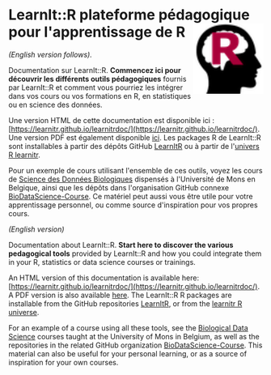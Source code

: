 # LearnIt::R plateforme pédagogique pour l'apprentissage de R <a href='https://learnitr.github.io/learnitrdoc/'><img src='images/learnitr_64.png' align='right' height='139'/></a>

*(English version follows).*

Documentation sur LearnIt::R. **Commencez ici pour découvrir les différents outils pédagogiques** fournis par LearnIt::R et comment vous pourriez les intégrer dans vos cours ou vos formations en R, en statistiques ou en science des données.

Une version HTML de cette documentation est disponible ici : [https://learnitr.github.io/learnitrdoc/](https://learnitr.github.io/learnitrdoc/). Une version PDF est également disponible [ici](https://learnitr.github.io/learnitrdoc/LearnItR.pdf). Les packages R de LearnIt::R sont installables à partir des dépôts GitHub [LearnItR](https://github.com/learnitr) ou à partir de l'[univers R learnitr](https://learnitr.r-universe.dev).

Pour un exemple de cours utilisant l'ensemble de ces outils, voyez les cours de [Science des Données Biologiques](https://wp.sciviews.org) dispensés à l'Université de Mons en Belgique, ainsi que les dépôts dans l'organisation GitHub connexe [BioDataScience-Course](https://github.com/BioDataScience-Course). Ce matériel peut aussi vous être utile pour votre apprentissage personnel, ou comme source d'inspiration pour vos propres cours.

*(English version)*

Documentation about LearnIt::R. **Start here to discover the various pedagogical tools** provided by LearnIt::R and how you could integrate them in your R, statistics or data science courses or trainings.

An HTML version of this documentation is available here: [https://learnitr.github.io/learnitrdoc/](https://learnitr.github.io/learnitrdoc/). A PDF version is also available [here](https://learnitr.github.io/learnitrdoc/LearnItR.pdf). The LearnIt::R R packages are installable from the GitHub repositories [LearnItR](https://github.com/learnitr), or from the [learnitr R universe](https://learnitr.r-universe.dev).

For an example of a course using all these tools, see the [Biological Data Science](https://wp.sciviews.org) courses taught at the University of Mons in Belgium, as well as the repositories in the related GitHub organization [BioDataScience-Course](https://github.com/BioDataScience-Course). This material can also be useful for your personal learning, or as a source of inspiration for your own courses.
